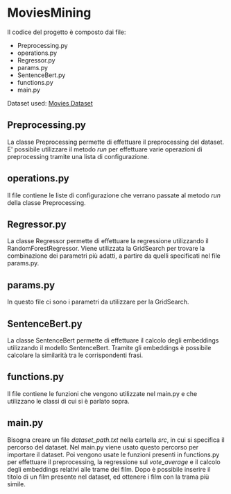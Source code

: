 # MoviesMining

Il codice del progetto è composto dai file: 

- Preprocessing.py
- operations.py
- Regressor.py
- params.py
- SentenceBert.py
- functions.py
- main.py

Dataset used: [Movies Dataset](https://www.kaggle.com/datasets/asaniczka/tmdb-movies-dataset-2023-930k-movies)

## Preprocessing.py

La classe Preprocessing permette di effettuare il preprocessing del dataset.
E' possibile utilizzare il metodo *run* per effettuare varie operazioni di preprocessing tramite una lista di configurazione.

## operations.py

Il file contiene le liste di configurazione che verrano passate 
al metodo *run* della classe Preprocessing.

## Regressor.py

La classe Regressor permette di effettuare la regressione utilizzando il 
RandomForestRegressor.
Viene utilizzata la GridSearch per trovare la combinazione dei parametri più adatti, a partire da quelli specificati nel file params.py.

## params.py

In questo file ci sono i parametri da utilizzare per la GridSearch.

## SentenceBert.py

La classe SentenceBert permette di effettuare il calcolo degli embeddings utilizzando il modello SentenceBert.
Tramite gli embeddings è possibile calcolare la similarità tra le corrispondenti frasi.

## functions.py

Il file contiene le funzioni che vengono utilizzate nel main.py e che utilizzano le classi di cui si è parlato sopra.

## main.py

Bisogna creare un file *dataset_path.txt* nella cartella *src*, in cui si specifica il percorso del dataset.
Nel main.py viene usato questo percorso per importare il dataset.
Poi vengono usate le funzioni presenti in functions.py per effettuare il preprocessing, la regressione sul *vote_average* e il calcolo degli embeddings
relativi alle trame dei film.
Dopo è possibile inserire il titolo di un film presente nel dataset, ed ottenere i film con la trama più simile.